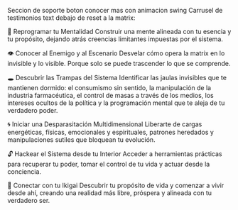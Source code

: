 Seccion de soporte
boton conocer mas con animacion swing
Carrusel de testimonios
text debajo de reset a la matrix:

🧠 Reprogramar tu Mentalidad
Construir una mente alineada con tu esencia y tu propósito, dejando atrás creencias limitantes impuestas por el sistema.

👁️ Conocer al Enemigo y al Escenario
Desvelar cómo opera la matrix en lo invisible y lo visible. Porque solo se puede trascender lo que se comprende.

🕳️ Descubrir las Trampas del Sistema
Identificar las jaulas invisibles que te mantienen dormido: el consumismo sin sentido, la manipulación de la industria farmacéutica, el control de masas a través de los medios, los intereses ocultos de la política y la programación mental que te aleja de tu verdadero poder.

🌀 Iniciar una Desparasitación Multidimensional
Liberarte de cargas energéticas, físicas, emocionales y espirituales, patrones heredados y manipulaciones sutiles que bloquean tu evolución.

🔓 Hackear el Sistema desde tu Interior
Acceder a herramientas prácticas para recuperar tu poder, tomar el control de tu vida y actuar desde la conciencia.

🌱 Conectar con tu Ikigai
Descubrir tu propósito de vida y comenzar a vivir desde ahí, creando una realidad más libre, próspera y alineada con tu verdadero ser.
